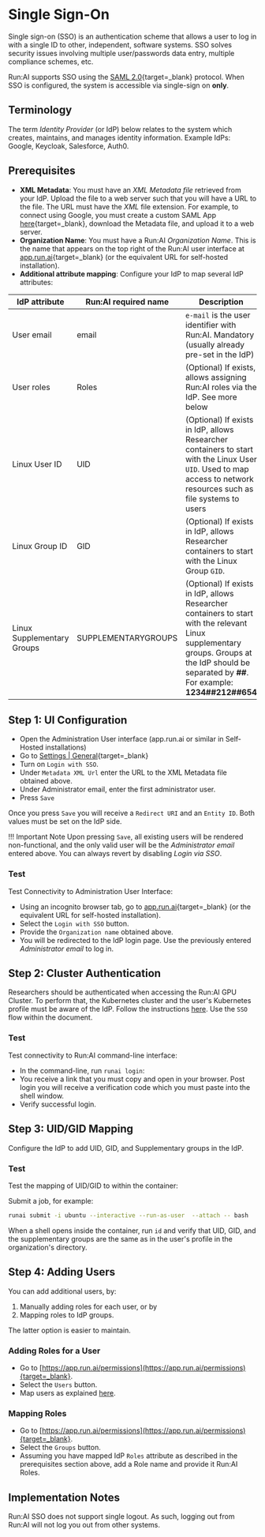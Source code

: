 # Single Sign-On

Single sign-on (SSO) is an authentication scheme that allows a user to log in with a single ID to other, independent, software systems. SSO solves security issues involving multiple user/passwords data entry, multiple compliance schemes, etc. 

Run:AI supports SSO using the [SAML 2.0](https://en.wikipedia.org/wiki/Security_Assertion_Markup_Language){target=_blank} protocol. When SSO is configured, the system is accessible via single-sign on __only__.


## Terminology

The term _Identity Provider_ (or IdP) below relates to the system which creates, maintains, and manages identity information. Example IdPs: Google, Keycloak, Salesforce, Auth0. 

## Prerequisites 

 * __XML Metadata__: You must have an _XML Metadata file_ retrieved from your IdP. Upload the file to a web server such that you will have a URL to the file. The URL must have the _XML_ file extension. For example, to connect using Google, you must create a custom SAML App [here](https://admin.google.com/ac/apps/unified){target=_blank}, download the Metadata file, and upload it to a web server.
 * __Organization Name__: You must have a Run:AI _Organization Name_. This is the name that appears on the top right of the Run:AI user interface at [app.run.ai](https://app.run.ai){target=_blank} (or the equivalent URL for self-hosted installation).
 * __Additional attribute mapping__: Configure your IdP to map several IdP attributes: 

 | IdP attribute  | Run:AI required name | Description       | 
 |----------------|----------------------|--------------------|
 | User email     | email                | `e-mail` is the user identifier with Run:AI. Mandatory (usually already pre-set in the IdP) | 
 | User roles     | Roles                | (Optional) If exists, allows assigning Run:AI roles via the IdP. See more below | 
 | Linux User ID  | UID                  | (Optional) If exists in IdP, allows Researcher containers to start with the Linux User `UID`. Used to map access to network resources such as file systems to users | 
 | Linux Group ID | GID                  | (Optional) If exists in IdP, allows Researcher containers to start with the Linux Group `GID`. | 
 | Linux Supplementary Groups | SUPPLEMENTARYGROUPS      | (Optional) If exists in IdP, allows Researcher containers to start with the relevant Linux supplementary groups. Groups at the IdP should be separated by __##__. For example: __1234##212##654__ | 
 
 

## Step 1: UI Configuration

* Open the Administration User interface (app.run.ai or similar in Self-Hosted installations)
* Go to [Settings | General](https://app.run.ai/general-settings){target=_blank}
* Turn on `Login with SSO`. 
* Under `Metadata XML Url` enter the URL to the XML Metadata file obtained above.
* Under Administrator email, enter the first administrator user.
* Press `Save`

Once you press `Save` you will receive a `Redirect URI` and an `Entity ID`. Both values must be set on the IdP side.

!!! Important Note
    Upon pressing `Save`, all existing users will be rendered non-functional, and the only valid user will be the _Administrator email_ entered above. You can always revert by disabling _Login via SSO_. 


### Test 

Test Connectivity to Administration User Interface:

* Using an incognito browser tab, go to [app.run.ai](https://app.run.ai){target=_blank} (or the equivalent URL for self-hosted installation).
* Select the `Login with SSO` button. 
* Provide the `Organization name` obtained above. 
* You will be redirected to the IdP login page. Use the previously entered _Administrator email_ to log in. 

## Step 2: Cluster Authentication 

Researchers should be authenticated when accessing the Run:AI GPU Cluster. To perform that, the Kubernetes cluster and the user's Kubernetes profile must be aware of the IdP. Follow the instructions [here](researcher-authentication.md). Use the `SSO` flow within the document.


### Test 

Test connectivity to Run:AI command-line interface:

* In the command-line, run `runai login`:
* You receive a link that you must copy and open in your browser. Post login you will receive a verification code which you must paste into the shell window.
* Verify successful login.


## Step 3: UID/GID Mapping

Configure the IdP to add UID, GID, and Supplementary groups in the IdP.
### Test 

Test the mapping of UID/GID to within the container:

Submit a job, for example:

``` bash
runai submit -i ubuntu --interactive --run-as-user  --attach -- bash
```
When a shell opens inside the container, run `id` and verify that UID, GID, and the supplementary groups are the same as in the user's profile in the organization's directory.


## Step 4: Adding Users

You can add additional users, by:

1. Manually adding roles for each user, or by
2. Mapping roles to IdP groups. 

The latter option is easier to maintain. 

### Adding Roles for a User

* Go to [https://app.run.ai/permissions](https://app.run.ai/permissions){target=_blank}.
* Select the `Users` button. 
* Map users as explained [here](../../admin-ui-setup/admin-ui-users.md).

### Mapping Roles

* Go to [https://app.run.ai/permissions](https://app.run.ai/permissions){target=_blank}.
* Select the `Groups` button. 
* Assuming you have mapped IdP `Roles` attribute as described in the prerequisites section above, add a Role name and provide it Run:AI Roles. 


## Implementation Notes

Run:AI SSO does not support single logout. As such, logging out from Run:AI will not log you out from other systems.


